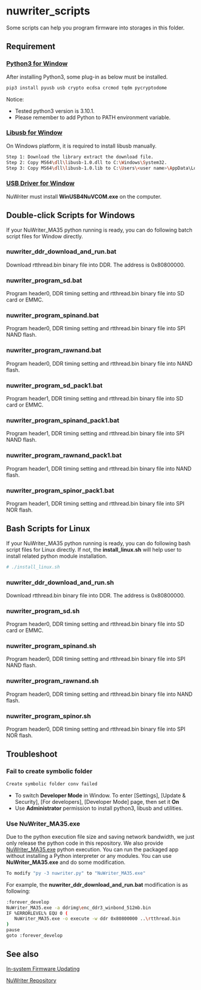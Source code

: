 # **nuwriter_scripts**

Some scripts can help you program firmware into storages in this folder.

## **Requirement**

### [Python3 for Window](https://www.python.org/downloads/windows/)

After installing Python3, some plug-in as below must be installed.

```bash
pip3 install pyusb usb crypto ecdsa crcmod tqdm pycryptodome
```

Notice:

- Tested python3 version is 3.10.1.
- Please remember to add Python to PATH environment variable.

### [Libusb for Window](http://sourceforge.net/projects/libusb/files/libusb-1.0/libusb-1.0.20/libusb-1.0.20.7z/download)

On Windows platform, it is required to install libusb manually.

```bash
Step 1: Download the library extract the download file.
Step 2: Copy MS64\dll\libusb-1.0.dll to C:\Windows\System32.
Step 3: Copy MS64\dll\libusb-1.0.lib to C:\Users\<user name>\AppData\Local\Programs\Python\<python ver>\Lib.
```

### [USB Driver for Window](https://github.com/OpenNuvoton/MA35D1_NuWriter/blob/master/driver/WinUSB4NuVCOM.exe?raw=true)

NuWriter must install **WinUSB4NuVCOM.exe** on the computer.

## **Double-click Scripts for Windows**

If your NuWriter_MA35 python running is ready, you can do following batch script files for Window directly.

### **nuwriter_ddr_download_and_run.bat**

Download rtthread.bin binary file into DDR. The address is 0x80800000.

### **nuwriter_program_sd.bat**

Program header0, DDR timing setting and rtthread.bin binary file into SD card or EMMC.

### **nuwriter_program_spinand.bat**

Program header0, DDR timing setting and rtthread.bin binary file into SPI NAND flash.

### **nuwriter_program_rawnand.bat**

Program header0, DDR timing setting and rtthread.bin binary file into NAND flash.

### **nuwriter_program_sd_pack1.bat**

Program header1, DDR timing setting and rtthread.bin binary file into SD card or EMMC.

### **nuwriter_program_spinand_pack1.bat**

Program header1, DDR timing setting and rtthread.bin binary file into SPI NAND flash.

### **nuwriter_program_rawnand_pack1.bat**

Program header1, DDR timing setting and rtthread.bin binary file into NAND flash.

### **nuwriter_program_spinor_pack1.bat**

Program header1, DDR timing setting and rtthread.bin binary file into SPI NOR flash.

## **Bash Scripts for Linux**

If your NuWriter_MA35 python running is ready, you can do following bash script files for Linux directly.
If not, the **install_linux.sh** will help user to install related python module installation.

```bash
# ./install_linux.sh
```

### **nuwriter_ddr_download_and_run.sh**

Download rtthread.bin binary file into DDR. The address is 0x80800000.

### **nuwriter_program_sd.sh**

Program header0, DDR timing setting and rtthread.bin binary file into SD card or EMMC.

### **nuwriter_program_spinand.sh**

Program header0, DDR timing setting and rtthread.bin binary file into SPI NAND flash.

### **nuwriter_program_rawnand.sh**

Program header0, DDR timing setting and rtthread.bin binary file into NAND flash.

### **nuwriter_program_spinor.sh**

Program header0, DDR timing setting and rtthread.bin binary file into SPI NOR flash.

## **Troubleshoot**

### **Fail to create symbolic folder**

```bash
Create symbolic folder conv failed
```

- To switch **Developer Mode** in Window. To enter [Settings], [Update & Security], [For developers], [Developer Mode] page, then set it **On**
- Use **Administrator** permission to install python3, libusb and utilities.

### **Use NuWriter_MA35.exe**

Due to the python execution file size and saving network bandwidth, we just only release the python code in this repository. We also provide [NuWriter_MA35.exe](https://github.com/OpenNuvoton/MA35D1_NuWriter/blob/master/EXE/NuWriter_MA35.exe?raw=true) python execution. You can run the packaged app without installing a Python interpreter or any modules. You can use **NuWriter_MA35.exe** and do some modification.

```bash
To modify "py -3 nuwriter.py" to "NuWriter_MA35.exe"
```

For example, the **nuwriter_ddr_download_and_run.bat** modification is as following:

```bash
:forever_develop
NuWriter_MA35.exe -a ddrimg\enc_ddr3_winbond_512mb.bin
IF %ERRORLEVEL% EQU 0 (
   NuWriter_MA35.exe -o execute -w ddr 0x80800000 ..\rtthread.bin
)
pause
goto :forever_develop
```

## **See also**
[In-system Firmware Updating](In-system_firmware_updating.md)

[NuWriter Repository](https://github.com/OpenNuvoton/MA35D1_NuWriter)
